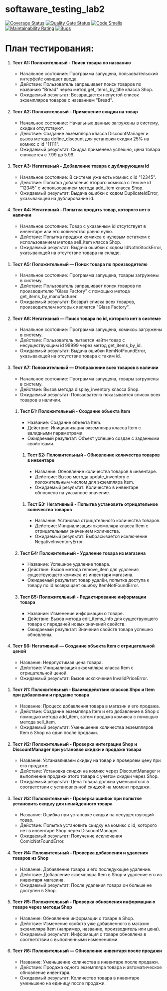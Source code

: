 # softaware_testing_lab2

[![Coverage Status](https://coveralls.io/repos/github/Sevast947/softaware_testing_lab2/badge.svg?branch=main)](https://coveralls.io/github/Sevast947/softaware_testing_lab2?branch=main)
[![Quality Gate Status](https://sonarcloud.io/api/project_badges/measure?project=Sevast947_softaware_testing_lab2&metric=alert_status)](https://sonarcloud.io/summary/new_code?id=Sevast947_softaware_testing_lab2)
[![Code Smells](https://sonarcloud.io/api/project_badges/measure?project=Sevast947_softaware_testing_lab2&metric=code_smells)](https://sonarcloud.io/summary/new_code?id=Sevast947_softaware_testing_lab2)
[![Maintainability Rating](https://sonarcloud.io/api/project_badges/measure?project=Sevast947_softaware_testing_lab2&metric=sqale_rating)](https://sonarcloud.io/summary/new_code?id=Sevast947_softaware_testing_lab2)
[![Bugs](https://sonarcloud.io/api/project_badges/measure?project=Sevast947_softaware_testing_lab2&metric=bugs)](https://sonarcloud.io/summary/new_code?id=Sevast947_softaware_testing_lab2)

# План тестирования:

<ol>
  <li>
    <h4>Тест А1: Положительный - Поиск товара по названию</h4>
    <ul>
      <li>Начальное состояние: Программа запущена, пользовательский интерфейс ожидает ввода.</li>
      <li>Действие: Пользователь запрашивает поиск товаров по названию "Bread" через метод get_items_by_title класса Shop.</li>
      <li>Ожидаемый результат: Возвращается непустой список экземпляров товаров с названием "Bread".</li>
    </ul>
  </li>
  <li>
    <h4>Тест А2: Положительный - Применение скидки на товар</h4>
    <ul>
      <li>Начальное состояние: Начальные данные загружены в систему, скидки отсутствуют.</li>
      <li>Действие: Создание экземпляра класса DiscountManager и вызов метода define_discount для установки скидки 25% на комикс с id "11111".</li>
      <li>Ожидаемый результат: Скидка применена успешно, цена товара снижается с 7.99 до 5.99.</li>
    </ul>
  </li>
  <li>
    <h4>Тест А3: Негативный - Добавление товара с дублирующим id</h4>
    <ul>
      <li>Начальное состояние: В системе уже есть комикс с id "12345".</li>
      <li>Действие: Попытка добавления второго комикса с тем же id "12345" с использованием метода add_item класса Shop.</li>
      <li>Ожидаемый результат: Выдача ошибки с кодом DuplicateIdError, указывающей на дублирование id.</li>
    </ul>
  </li>
  <li>
    <h4>Тест А4: Негативный - Попытка продать товар, которого нет в наличии</h4>
    <ul>
      <li>Начальное состояние: Товар с указанным id отсутствует в инвентаре или его количество равно нулю.</li>
      <li>Действие: Попытка продажи комикса с нулевым остатком с использованием метода sell_item класса Shop.</li>
      <li>Ожидаемый результат: Выдача ошибки с кодом IdNotInStockError, указывающей на отсутствие товара на складе.</li>
    </ul>
  </li>
</ol>
<ol>
  <li>
    <h4>Тест А5: Положительный — Поиск товара по производителю</h4>
    <ul>
      <li>Начальное состояние: Программа запущена, товары загружены в систему.</li>
      <li>Действие: Пользователь запрашивает поиск товаров по производителю "Glass Factory" с помощью метода get_items_by_manufacturer.</li>
      <li>Ожидаемый результат: Возврат списка всех товаров, производителем которых является "Glass Factory".</li>
    </ul>
  </li>
  <li>
    <h4>Тест А6: Негативный — Поиск товара по id, которого нет в системе</h4>
    <ul>
      <li>Начальное состояние: Программа запущена, комиксы загружены в систему.</li>
      <li>Действие: Пользователь пытается найти товар с несуществующим id 99999 через метод get_items_by_id.</li>
      <li>Ожидаемый результат: Выдача ошибки ItemNotFoundError, указывающей на отсутствие товара с таким id.</li>
    </ul>
  </li>
  <li>
    <h4>Тест А7: Положительный — Отображение всех товаров в наличии</h4>
    <ul>
      <li>Начальное состояние: Программа запущена, товары загружены в систему.</li>
      <li>Действие: Вызов метода display_inventory класса Shop.</li>
      <li>Ожидаемый результат: Пользователю показывается список всех товаров в наличии.</li>
    </ul>
  </li>

<ol>
  <li>
    <h4>Тест Б1: Положительный - Создание объекта Item</h4>
    <ul>
      <li>Название: Создание объекта Item.</li>
      <li>Действие: Инициализация экземпляра класса Item с валидными параметрами.</li>
      <li>Ожидаемый результат: Объект успешно создан с заданными свойствами.</li>
    </ul>
  </li>
  <ol>
  <li>
    <h4>Тест Б2: Положительный - Обновление количества товаров в инвентаре</h4>
    <ul>
      <li>Название: Обновление количества товаров в инвентаре.</li>
      <li>Действие: Вызов метода update_inventory с положительным числом для экземпляра Item.</li>
      <li>Ожидаемый результат: Количество в инвентаре обновлено на указанное значение.</li>
    </ul>
  </li>
    </ol>
  <ol>
  <li>
    <h4>Тест Б3: Негативный - Попытка установить отрицательное количество товаров</h4>
    <ul>
      <li>Название: Установка отрицательного количества товаров.</li>
      <li>Действие: Инициализация экземпляра класса Item с отрицательным значением количества.</li>
      <li>Ожидаемый результат: Выбрасывается исключение NegativeInventoryError.</li>
    </ul>
  </li>
  </ol>
  <li>
    <h4>Тест Б4: Положительный - Удаление товара из магазина</h4>
    <ul>
      <li>Название: Успешное удаление товара.</li>
      <li>Действие: Вызов метода remove_item для удаления существующего комикса из инвентаря магазина.</li>
      <li>Ожидаемый результат: товар удалён, попытка доступа к товару по id возвращает ошибку ItemNotFoundError.</li>
    </ul>
  </li>
  <li>
    <h4>Тест Б5: Положительный - Редактирование информации товара</h4>
    <ul>
      <li>Название: Изменение информации о товаре.</li>
      <li>Действие: Вызов метода edit_items_info для существующего товара с передачей новых значений свойств.</li>
      <li>Ожидаемый результат: Значения свойств товара успешно обновлены.</li>
    </ul>
  </li>
</ol>
  <li>
    <h4>Тест Б6: Негативный — Создание объекта Item с отрицательной ценой</h4>
    <ul>
      <li>Название: Недопустимая цена товара.</li>
      <li>Действие: Инициализация экземпляра класса Item с отрицательной ценой.</li>
      <li>Ожидаемый результат: Вызов исключения InvalidPriceError.</li>
    </ul>
  </li>
  
</ol>
<ol> 
<li>
<h4>Тест И1: Положительный - Взаимодействие классов Shpo и Item при добавлении и продаже товара</h4> 
<ul> 
<li>Название: Процесс добавления товара в магазин и его продажа.</li> 
<li>Действие: Создание экземпляра Item и его добавление в Shop с помощью метода add_item, затем продажа комикса с помощью метода sell_item.</li> 
<li>Ожидаемый результат: Уменьшение количества экземпляров Item в Shop на один после продажи.</li> 
</ul> 
</li> 
<li>
<h4>Тест И2: Положительный - Проверка интеграции Shop и DiscountManager при установке скидки и продаже товара</h4> 
<ul> 
<li>Название: Устанавливаем скидку на товар и проверяем цену при его продаже.</li> 
<li>Действие: Установка скидки на комикс через DiscountManager и выполнение продажи этого товара с учетом скидки через Shop.</li> 
<li>Ожидаемый результат: Цена товара должна уменьшиться в соответствии с установленной скидкой на момент продажи.</li> 
</ul> 
</li> 
<li>
<h4>Тест И3: Положительный - Проверка ошибок при попытке установить скидку для ненайденного товара</h4> 
<ul> 
<li>Название: Ошибка при установке скидки на несуществующий товар.</li> 
<li>Действие: Попытка установить скидку на комикс с id, которого нет в инвентаре Shop через DiscountManager.</li>
<li>Ожидаемый результат: Получение исключения ComicNotFoundError.</li> 
</ul> 
</li> 
<li>
<h4>Тест И4: Положительный - Проверка добавления и удаления товаров из Shop</h4> 
<ul> 
<li>Название: Добавление товара и его последующее удаление.</li> 
<li>Действие: Добавление экземпляра Item в Shop и удаление его из инвентаря магазина.</li> 
<li>Ожидаемый результат: После удаления товара он больше не доступен в Shop.</li> 
</ul> 
</li> 
<li>
<h4>Тест И5: Положительный - Проверка обновления информации о товаре через методы Shop</h4> 
<ul> 
<li>Название: Обновление информации о товаре в Shop.</li> 
<li>Действие: Изменение свойств уже добавленного в магазин экземпляра Item (например, название, производитель или цена).</li> 
<li>Ожидаемый результат: Информация о товаре обновлена в соответствии с выполненными изменениями.</li> 
</ul> 
</li> 
<li>
    <h4>Тест И6: Положительный — Обновление инвентаря после продажи</h4>
    <ul>
      <li>Название: Уменьшение количества в инвентаре после продажи.</li>
      <li>Действие: Продажа одного экземпляра товара и автоматическое обновление инвентаря.</li>
      <li>Ожидаемый результат: Количество товара в инвентаре уменьшено на единицу после продажи.</li>
    </ul>
  </li>
</ol>
